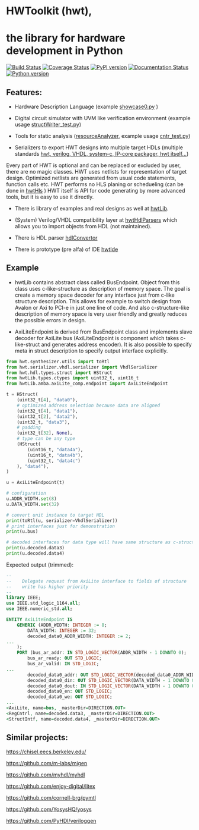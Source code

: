 # HWToolkit (hwt),
# the library for hardware development in Python
[![Build Status](https://travis-ci.org/Nic30/hwt.svg?branch=master)](https://travis-ci.org/Nic30/hwt)
[![Coverage Status](https://coveralls.io/repos/github/Nic30/hwt/badge.svg?branch=master)](https://coveralls.io/github/Nic30/hwt?branch=master)
[![PyPI version](https://badge.fury.io/py/hwt.svg)](http://badge.fury.io/py/hwt) 
[![Documentation Status](https://readthedocs.org/projects/hwtoolkit/badge/?version=latest)](http://hwtoolkit.readthedocs.io/en/latest/?badge=latest) 
[![Python version](https://img.shields.io/pypi/pyversions/hwt.svg)](https://img.shields.io/pypi/pyversions/hwt.svg)

## Features:
* Hardware Description Language (example [showcase0.py](https://github.com/Nic30/hwtLib/blob/master/hwtLib/samples/showcase0.py) )

* Digital circuit simulator with UVM like verification environment (example usage [structWriter_test.py](https://github.com/Nic30/hwtLib/blob/master/hwtLib/structManipulators/structWriter_test.py))

* Tools for static analysis ([resourceAnalyzer](https://github.com/Nic30/hwt/blob/master/hwt/serializer/resourceAnalyzer/analyzer.py), example usage [cntr_test.py](https://github.com/Nic30/hwtLib/blob/master/hwtLib/samples/arithmetic/cntr_test.py))

* Serializers to export HWT designs into multiple target HDLs (multiple standards [hwt, verilog, VHDL, system-c, IP-core packager, hwt itself...](https://github.com/Nic30/hwt/tree/master/hwt/serializer))

Every part of HWT is optional and can be replaced or excluded by user, there are no magic classes. HWT uses netlists for representation of target design. Optimized netlists are generated from usual code statements, function calls etc. HWT performs no HLS planing or schedueling (can be done in [hwtHls](https://github.com/Nic30/hwtHls) )
HWT itself is API for code generating by more advanced tools, but it is easy to use it directly.

* There is library of examples and real designs as well at [hwtLib](https://github.com/Nic30/hwtLib).

* (System) Verilog/VHDL compatibility layer at [hwtHdlParsers](https://github.com/Nic30/hwtHdlParsers) which allows you to import objects from HDL (not maintained).

* There is HDL parser [hdlConvertor](https://github.com/Nic30/hdlConvertor)

* There is prototype (pre alfa) of IDE [hwtIde](https://github.com/Nic30/hwtIde)


## Example

* hwtLib contains abstract class called BusEndpoint. Object from this class uses c-like-structure as description of memory space. The goal is create a memory space decoder for any interface just from c-like structure description. This allows for example to switch design from Avalon or Axi to PCI-e in just one line of code. And also c-structure-like description of memory space is very user friendly and greatly reduces the possible errors in design. 
 
* AxiLiteEndpoint is derived from BusEndpoint class and implements slave decoder for AxiLite bus
(AxiLiteEndpoint is component which takes c-like-struct and generates address encoder). It is also possible to specify meta in struct description to specify output interface explicitly.

```python
from hwt.synthesizer.utils import toRtl
from hwt.serializer.vhdl.serializer import VhdlSerializer
from hwt.hdl.types.struct import HStruct
from hwtLib.types.ctypes import uint32_t, uint16_t
from hwtLib.amba.axiLite_comp.endpoint import AxiLiteEndpoint

t = HStruct(
    (uint32_t[4], "data0"),
    # optimized address selection because data are aligned
    (uint32_t[4], "data1"),
    (uint32_t[2], "data2"),
    (uint32_t, "data3"),
    # padding
    (uint32_t[32], None),
    # type can be any type
    (HStruct(
        (uint16_t, "data4a"),
        (uint16_t, "data4b"),
        (uint32_t, "data4c")
    ), "data4"),
)

u = AxiLiteEndpoint(t)

# configuration
u.ADDR_WIDTH.set(8)
u.DATA_WIDTH.set(32)

# convert unit instance to target HDL
print(toRtl(u, serializer=VhdlSerializer))
# print interfaces just for demonstration
print(u.bus)

# decoded interfaces for data type will have same structure as c-struct description (but it is interface)
print(u.decoded.data3)
print(u.decoded.data4)
```

Expected output (trimmed):
```vhdl
--
--    Delegate request from AxiLite interface to fields of structure
--    write has higher priority
--    
library IEEE;
use IEEE.std_logic_1164.all;
use IEEE.numeric_std.all;

ENTITY AxiLiteEndpoint IS
    GENERIC (ADDR_WIDTH: INTEGER := 8;
        DATA_WIDTH: INTEGER := 32;
        decoded_data0_ADDR_WIDTH: INTEGER := 2;
...
    );
    PORT (bus_ar_addr: IN STD_LOGIC_VECTOR(ADDR_WIDTH - 1 DOWNTO 0);
        bus_ar_ready: OUT STD_LOGIC;
        bus_ar_valid: IN STD_LOGIC;
...
        decoded_data0_addr: OUT STD_LOGIC_VECTOR(decoded_data0_ADDR_WIDTH - 1 DOWNTO 0);
        decoded_data0_din: OUT STD_LOGIC_VECTOR(DATA_WIDTH - 1 DOWNTO 0);
        decoded_data0_dout: IN STD_LOGIC_VECTOR(DATA_WIDTH - 1 DOWNTO 0);
        decoded_data0_en: OUT STD_LOGIC;
        decoded_data0_we: OUT STD_LOGIC;
...
<AxiLite, name=bus, _masterDir=DIRECTION.OUT>
<RegCntrl, name=decoded.data3, _masterDir=DIRECTION.OUT>
<StructIntf, name=decoded.data4, _masterDir=DIRECTION.OUT>
```



## Similar projects:

https://chisel.eecs.berkeley.edu/

https://github.com/m-labs/migen

https://github.com/myhdl/myhdl

https://github.com/enjoy-digital/litex

https://github.com/cornell-brg/pymtl

https://github.com/YosysHQ/yosys

https://github.com/PyHDI/veriloggen

